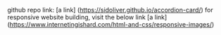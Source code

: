 github repo link: [a link] (https://sidoliver.github.io/accordion-card/)
for responsive website building, visit the below link
[a link] (https://www.internetingishard.com/html-and-css/responsive-images/)
